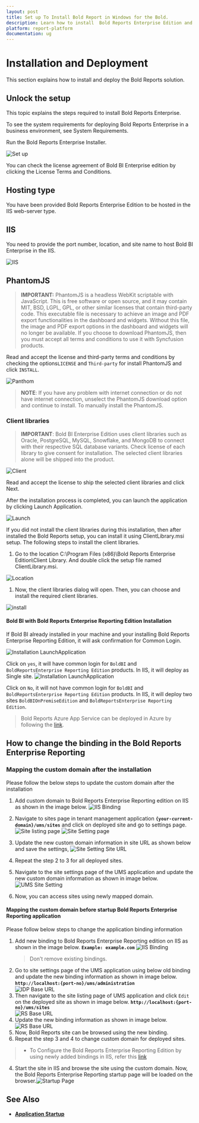 ```yaml
---
layout: post
title: Set up To Install Bold Report in Windows for the Bold.
description: Learn how to install  Bold Reports Enterprise Edition and how to host the Bold Reports Enterprise in IIS or IIS Express in your machine. 
platform: report-platform
documentation: ug
---
```


# Installation and Deployment

This section explains how to install and deploy the Bold Reports solution.

## Unlock the setup

This topic explains the steps required to install Bold Reports Enterprise.

To see the system requirements for deploying Bold Reports Enterprise in a business environment, see System Requirements.

Run the Bold Reports Enterprise Installer.

![Set up](/static/assets/on-premise/images/installation/setup.png)

You can check the license agreement of Bold BI Enterprise edition by clicking the License Terms and Conditions.

## Hosting type

You have been provided Bold Reports Enterprise Edition to be hosted in the IIS web-server type.

## IIS

You need to provide the port number, location, and site name to host Bold BI Enterprise in the IIS.

![IIS](/static/assets/on-premise/images/installation/iis.png)

## PhantomJS

> **IMPORTANT:** PhantomJS is a headless WebKit scriptable with JavaScript. This is free software or open source, and it may contain MIT, BSD, LGPL, GPL, or other similar licenses that contain third-party code. This executable file is necessary to achieve an image and PDF export functionalities in the dashboard and widgets. Without this file, the image and PDF export options in the dashboard and widgets will no longer be available. If you choose to download PhantomJS, then you must accept all terms and conditions to use it with Syncfusion products.

Read and accept the license and third-party terms and conditions by checking the options``LICENSE`` and ``Third-party`` for install PhantomJS and click ``INSTALL``.

![Panthom](/static/assets/on-premise/images/installation/panthom.png)

> **NOTE**: If you have any problem with internet connection or do not have internet connection, unselect the PhantomJS download option and continue to install. To manually install the PhantomJS.

### Client libraries

> **IMPORTANT**: Bold BI Enterprise Edition uses client libraries such as Oracle, PostgreSQL, MySQL, Snowflake, and MongoDB to connect with their respective SQL database variants. Check license of each library to give consent for installation. The selected client libraries alone will be shipped into the product.

![Client](/static/assets/on-premise/images/installation/client.png)

Read and accept the license to ship the selected client libraries and click Next.

After the installation process is completed, you can launch the application by clicking Launch Application.

![Launch](/static/assets/on-premise/images/installation/launch.png)

If you did not install the client libraries during this installation, then after installed the Bold Reports setup, you can install it using ClientLibrary.msi setup. The following steps to install the client libraries.

1. Go to the location C:\Program Files (x86)\Bold Reports Enterprise Edition\Client Library. And double click the setup file named ClientLibrary.msi.

![Location](/static/assets/on-premise/images/installation/location.png)

1. Now, the client libraries dialog will open. Then, you can choose and install the required client libraries.

![install](/static/assets/on-premise/images/installation/install.png)

#### Bold BI with Bold Reports Enterprise Reporting Edition Installation

If Bold BI already installed in your machine and your installing Bold Reports Enterprise Reporting Edition, it will ask confirmation for Common Login.

![Installation LaunchApplication](/static/assets/on-premise/images/getting-started/common-login.png)

Click on `yes`, it will have common login for `BoldBI` and `BoldReportsEnterprise Reporting Edition` products. In IIS, it will deploy as Single site.
![Installation LaunchApplication](/static/assets/on-premise/images/getting-started/common-login-in-IIS.png)

Click on `No`, it will not have common login for `BoldBI` and `BoldReportsEnterprise Reporting Edition` products. In IIS, it will deploy two sites `BoldBIOnPremiseEdition` and `BoldReportsEnterprise Reporting Edition`.

>Bold Reports Azure App Service can be deployed in Azure by following the [link](../azure-app-service/).

## How to change the binding in the Bold Reports Enterprise Reporting

### Mapping the custom domain after the installation

Please follow the below steps to update the custom domain after the installation

1. Add custom domain to Bold Reports Enterprise Reporting edition on IIS as shown in the image below.
![IIS Binding](/static/assets/on-premise/images/getting-started/add-binding.png)

2. Navigate to sites page in tenant management application **`{your-current-domain}/ums/sites`** and click on deployed site and go to settings page.
   ![Site listing page](/static/assets/on-premise/images/getting-started/site-listing-page.png)
   ![Site Setting page](/static/assets/on-premise/images/getting-started/site-setting-page.png)

3. Update the new custom domain information in site URL as shown below and save the settings,
   ![Site Setting Site URL](/static/assets/on-premise/images/getting-started/site-setting-site-url.png)

4. Repeat the step 2 to 3 for all deployed sites.

5. Navigate to the site settings page of the UMS application and update the new custom domain information as shown in image below.
![UMS Site Setting](/static/assets/on-premise/images/getting-started/ums-site-settings.png)

6. Now, you can access sites using newly mapped domain.

#### Mapping the custom domain before startup Bold Reports Enterprise Reporting application

Please follow below steps to change the application binding information

1. Add new binding to Bold Reports Enterprise Reporting edition on IIS as shown in the image below.
 **`Example: example.com`**
![IIS Binding](/static/assets/on-premise/images/getting-started/add-binding.png)  
    >Don’t remove existing bindings.
2. Go to site settings page of the UMS application using below old binding and update the new binding information as shown in image below.
**`http://localhost:{port-no}/ums/administration`**  
![IDP Base URL](/static/assets/on-premise/images/getting-started/idp-base-url.png)
3. Then navigate to the site listing page of UMS application and click `Edit` on the deployed site as shown in image below.
**`http://localhost:{port-no}/ums/sites`**  
![RS Base URL](/static/assets/on-premise/images/getting-started/ums-url-edit.png)
4. Update the new binding information as shown in image below.![RS Base URL](/static/assets/on-premise/images/getting-started/ums-base-url.png)
5. Now, Bold Reports site can be browsed using the new binding.
6. Repeat the step 3 and 4 to change custom domain for deployed sites.
> * To Configure the Bold Reports Enterprise Reporting Edition by using newly added bindings in IIS, refer this [link](../../how-to/map-a-domain-name-to-bold-reports-site-before-startup/)

4. Start the site in IIS and browse the site using the custom domain. Now, the Bold Reports Enterprise Reporting startup page will be loaded on the browser.![Startup Page](/static/assets/on-premise/images/getting-started/startup-page.png)

## See Also

* [**Application Startup**](../../application-startup/)